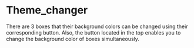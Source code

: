 # Theme_changer

There are 3 boxes that their background colors can be changed using their corresponding button.
Also, the button located in the top enables you to change the background color of boxes simultaneously.

